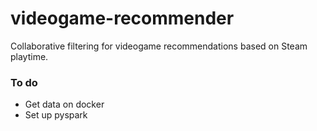 # videogame-recommender

Collaborative filtering for videogame recommendations based on Steam playtime.

### To do
- Get data on docker
- Set up pyspark
